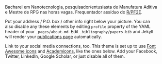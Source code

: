 Bacharel em Nanotecnologia, pesquisador/entusiasta de Manufatura Aditiva e Mestre de RPG nas horas vagas. Frequentador assíduo do [R/PF2E]([http://reddit.com](https://www.reddit.com/r/Pathfinder2e/)). 

Put your address / P.O. box / other info right below your picture. You can also disable any these elements by editing `profile` property of the YAML header of your `_pages/about.md`. Edit `_bibliography/papers.bib` and Jekyll will render your [publications page](/al-folio/publications/) automatically.

Link to your social media connections, too. This theme is set up to use [Font Awesome icons](https://fontawesome.com/) and [Academicons](https://jpswalsh.github.io/academicons/), like the ones below. Add your Facebook, Twitter, LinkedIn, Google Scholar, or just disable all of them.
